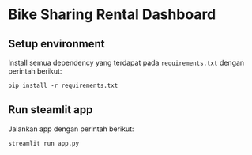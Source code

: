 # Bike Sharing Rental Dashboard

## Setup environment
Install semua dependency yang terdapat pada `requirements.txt` dengan perintah berikut:
```
pip install -r requirements.txt
```

## Run steamlit app
Jalankan app dengan perintah berikut:
```
streamlit run app.py
```

